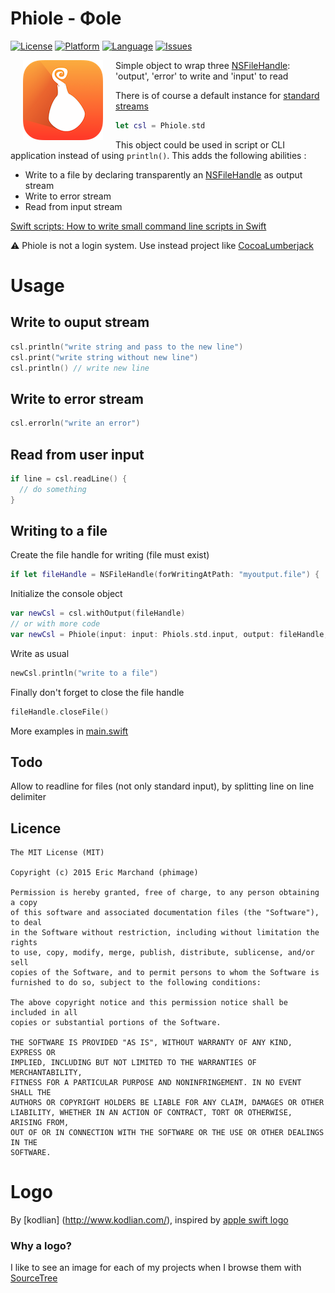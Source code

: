 # Phiole - Φole
[![License](https://img.shields.io/badge/license-MIT-blue.svg?style=flat
            )](http://mit-license.org)
[![Platform](http://img.shields.io/badge/platform-iOS/MacOS-lightgrey.svg?style=flat
             )](https://developer.apple.com/resources/)
[![Language](http://img.shields.io/badge/language-swift-orange.svg?style=flat
             )](https://developer.apple.com/swift)
[![Issues](https://img.shields.io/github/issues/phimage/Prephirences.svg?style=flat
           )](https://github.com/phimage/Phiole/issues)

[<img align="left" src="/logo-128x128.png" hspace="20">](#logo)

Simple object to wrap three [NSFileHandle](https://developer.apple.com/library/mac/documentation/Cocoa/Reference/Foundation/Classes/NSFileHandle_Class/index.html): 'output', 'error' to write and 'input' to read

There is of course a default instance for [standard streams](http://en.wikipedia.org/wiki/Standard_streams)
```swift
let csl = Phiole.std
```

This object could be used in script or CLI application instead of using `println()`.
This adds the following abilities : 
* Write to a file by declaring transparently an [NSFileHandle](https://developer.apple.com/library/mac/documentation/Cocoa/Reference/Foundation/Classes/NSFileHandle_Class/index.html) as output stream
* Write to error stream
* Read from input stream

[Swift scripts: How to write small command line scripts in Swift](http://practicalswift.com/2014/06/07/swift-scripts-how-to-write-small-command-line-scripts-in-swift/)

:warning: Phiole is not a login system. Use instead project like [CocoaLumberjack](https://github.com/CocoaLumberjack/CocoaLumberjack)

# Usage
## Write to ouput stream
```swift
csl.println("write string and pass to the new line")
csl.print("write string without new line")
csl.println() // write new line
```
## Write to error stream
```swift
csl.errorln("write an error")
```
## Read from user input
```swift
if line = csl.readLine() {
  // do something
}
```
## Writing to a file
Create the file handle for writing (file must exist)
```swift
if let fileHandle = NSFileHandle(forWritingAtPath: "myoutput.file") { ..
```
Initialize the console object
```swift
var newCsl = csl.withOutput(fileHandle)
// or with more code
var newCsl = Phiole(input: input: Phiols.std.input, output: fileHandle, error: Phiols.std.error)
```
Write as usual
```swift
newCsl.println("write to a file")
```
Finally don't forget to close the file handle
```swift
fileHandle.closeFile()
```

More examples in [main.swift](/Phiole/main.swift)

##  Todo
Allow to readline for files (not only standard input), by splitting line on line delimiter

##  Licence
```
The MIT License (MIT)

Copyright (c) 2015 Eric Marchand (phimage)

Permission is hereby granted, free of charge, to any person obtaining a copy
of this software and associated documentation files (the "Software"), to deal
in the Software without restriction, including without limitation the rights
to use, copy, modify, merge, publish, distribute, sublicense, and/or sell
copies of the Software, and to permit persons to whom the Software is
furnished to do so, subject to the following conditions:

The above copyright notice and this permission notice shall be included in all
copies or substantial portions of the Software.

THE SOFTWARE IS PROVIDED "AS IS", WITHOUT WARRANTY OF ANY KIND, EXPRESS OR
IMPLIED, INCLUDING BUT NOT LIMITED TO THE WARRANTIES OF MERCHANTABILITY,
FITNESS FOR A PARTICULAR PURPOSE AND NONINFRINGEMENT. IN NO EVENT SHALL THE
AUTHORS OR COPYRIGHT HOLDERS BE LIABLE FOR ANY CLAIM, DAMAGES OR OTHER
LIABILITY, WHETHER IN AN ACTION OF CONTRACT, TORT OR OTHERWISE, ARISING FROM,
OUT OF OR IN CONNECTION WITH THE SOFTWARE OR THE USE OR OTHER DEALINGS IN THE
SOFTWARE.
```

# Logo #
By [kodlian] (http://www.kodlian.com/), inspired by [apple swift logo](http://en.wikipedia.org/wiki/File:Apple_Swift_Logo.png)
### Why a logo?
I like to see an image for each of my projects when I browse them with [SourceTree](http://www.sourcetreeapp.com/)
